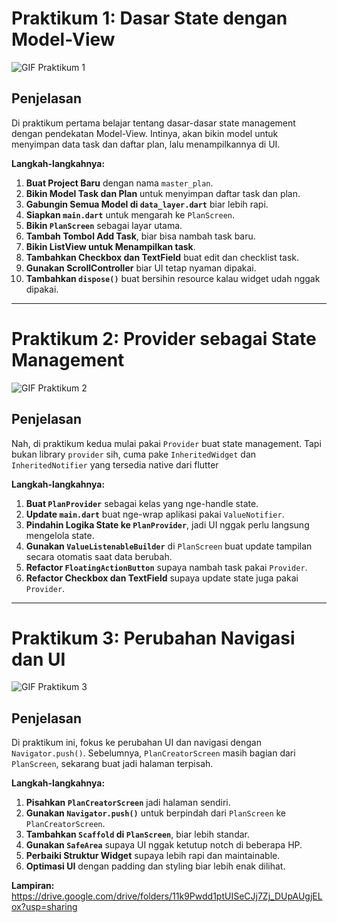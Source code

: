 # Praktikum 1: Dasar State dengan Model-View

![GIF Praktikum 1](assets/images/praktikum-1.gif)

## Penjelasan

Di praktikum pertama belajar tentang dasar-dasar state management dengan pendekatan Model-View. Intinya, akan bikin model untuk menyimpan data task dan daftar plan, lalu menampilkannya di UI.

**Langkah-langkahnya:**

1. **Buat Project Baru** dengan nama `master_plan`.
2. **Bikin Model Task dan Plan** untuk menyimpan daftar task dan plan.
3. **Gabungin Semua Model di `data_layer.dart`** biar lebih rapi.
4. **Siapkan `main.dart`** untuk mengarah ke `PlanScreen`.
5. **Bikin `PlanScreen`** sebagai layar utama.
6. **Tambah Tombol Add Task**, biar bisa nambah task baru.
7. **Bikin ListView untuk Menampilkan task**.
8. **Tambahkan Checkbox dan TextField** buat edit dan checklist task.
9. **Gunakan ScrollController** biar UI tetap nyaman dipakai.
10. **Tambahkan `dispose()`** buat bersihin resource kalau widget udah nggak dipakai.

---

# Praktikum 2: Provider sebagai State Management

![GIF Praktikum 2](assets/images/praktikum-2.gif)

## Penjelasan

Nah, di praktikum kedua mulai pakai `Provider` buat state management. Tapi bukan library `provider` sih, cuma pake `InheritedWidget` dan `InheritedNotifier` yang tersedia native dari flutter

**Langkah-langkahnya:**

1. **Buat `PlanProvider`** sebagai kelas yang nge-handle state.
2. **Update `main.dart`** buat nge-wrap aplikasi pakai `ValueNotifier`.
3. **Pindahin Logika State ke `PlanProvider`**, jadi UI nggak perlu langsung mengelola state.
4. **Gunakan `ValueListenableBuilder`** di `PlanScreen` buat update tampilan secara otomatis saat data berubah.
5. **Refactor `FloatingActionButton`** supaya nambah task pakai `Provider`.
6. **Refactor Checkbox dan TextField** supaya update state juga pakai `Provider`.

---

# Praktikum 3: Perubahan Navigasi dan UI

![GIF Praktikum 3](assets/images/praktikum-3.gif)

## Penjelasan

Di praktikum ini, fokus ke perubahan UI dan navigasi dengan `Navigator.push()`. Sebelumnya, `PlanCreatorScreen` masih bagian dari `PlanScreen`, sekarang buat jadi halaman terpisah.

**Langkah-langkahnya:**

1. **Pisahkan `PlanCreatorScreen`** jadi halaman sendiri.
2. **Gunakan `Navigator.push()`** untuk berpindah dari `PlanScreen` ke `PlanCreatorScreen`.
3. **Tambahkan `Scaffold` di `PlanScreen`**, biar lebih standar.
4. **Gunakan `SafeArea`** supaya UI nggak ketutup notch di beberapa HP.
5. **Perbaiki Struktur Widget** supaya lebih rapi dan maintainable.
6. **Optimasi UI** dengan padding dan styling biar lebih enak dilihat.

**Lampiran:**
https://drive.google.com/drive/folders/11k9Pwdd1ptUISeCJj7Zj_DUpAUgjELox?usp=sharing
